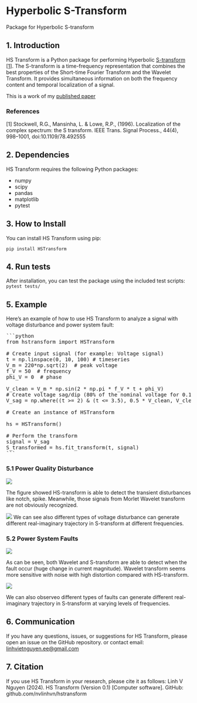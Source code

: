 # Hyperbolic S-Transform

Package for Hyperbolic S-transform

## 1. Introduction

HS Transform is a Python package for performing Hyperbolic [S-transform](https://en.wikipedia.org/wiki/S_transform) [[1]](#1). The S-transform is a time-frequency representation that combines the best properties of the Short-time Fourier Transform and the Wavelet Transform. It provides simultaneous information on both the frequency content and temporal localization of a signal.

This is a work of my [published paper](https://ieeexplore.ieee.org/document/8423487)

### References

<a id="1">[1]</a>
Stockwell, R.G., Mansinha, L. & Lowe, R.P., (1996).
Localization of the complex spectrum: the S transform.
IEEE Trans. Signal Process., 44(4), 998–1001, doi:10.1109/78.492555

## 2. Dependencies

HS Transform requires the following Python packages:

- numpy
- scipy
- pandas
- matplotlib
- pytest

## 3. How to Install

You can install HS Transform using pip:

```
pip install HSTransform
```

## 4. Run tests

After installation, you can test the package using the included test scripts:
`pytest tests/`

## 5. Example

Here’s an example of how to use HS Transform to analyze a signal with voltage disturbance and power system fault:

<pre>
```python
from hstransform import HSTransform

# Create input signal (for example: Voltage signal)
t = np.linspace(0, 10, 100) # timeseries
V_m = 220*np.sqrt(2)  # peak voltage
f_V = 50  # frequency
phi_V = 0  # phase

V_clean = V_m * np.sin(2 * np.pi * f_V * t + phi_V)
# Create voltage sag/dip (80% of the nominal voltage for 0.15 second)
V_sag = np.where((t >= 2) & (t <= 3.5), 0.5 * V_clean, V_clean)

# Create an instance of HSTransform

hs = HSTransform()

# Perform the transform
signal = V_sag
S_transformed = hs.fit_transform(t, signal)
```
</pre>

### 5.1 Power Quality Disturbance

![](https://raw.githubusercontent.com/nvlinhvn/HSTransform/main/img/power_quality_disturbance.png)

The figure showed HS-transform is able to detect the transient disturbances like notch, spike. Meanwhile, those signals from Morlet Wavelet transform are not obviously recognized.

![](https://raw.githubusercontent.com/nvlinhvn/HSTransform/main/img/power_quality_disturbance_trajectory.png)
We can see also different types of voltage disturbance can generate different real-imaginary trajectory in S-transform at different frequencies.

### 5.2 Power System Faults

![](https://raw.githubusercontent.com/nvlinhvn/HSTransform/main/img/fault_current.png)

As can be seen, both Wavelet and S-transform are able to detect when the fault occur (huge change in current magnitude). Wavelet transform seems more sensitive with noise with high distortion compared with HS-transform.

![](https://raw.githubusercontent.com/nvlinhvn/HSTransform/main/img/fault_trajectory.png)

We can also observeo different types of faults can generate different real-imaginary trajectory in S-transform at varying levels of frequencies.

## 6. Communication

If you have any questions, issues, or suggestions for HS Transform, please open an issue on the GitHub repository.
or contact email: linhvietnguyen.ee@gmail.com

## 7. Citation

If you use HS Transform in your research, please cite it as follows:
Linh V Nguyen (2024). HS Transform (Version 0.1) [Computer software]. GitHub: github.com/nvlinhvn/hstransform
